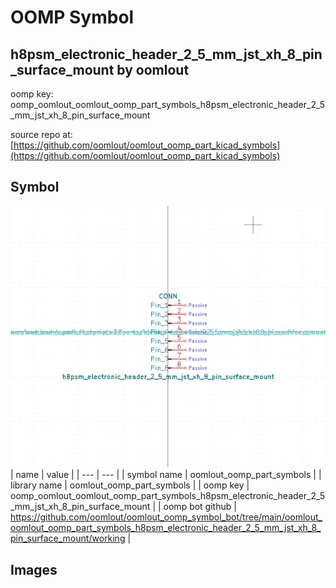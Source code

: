 # OOMP Symbol  
## h8psm_electronic_header_2_5_mm_jst_xh_8_pin_surface_mount  by oomlout  
  
oomp key: oomp_oomlout_oomlout_oomp_part_symbols_h8psm_electronic_header_2_5_mm_jst_xh_8_pin_surface_mount  
  
source repo at: [https://github.com/oomlout/oomlout_oomp_part_kicad_symbols](https://github.com/oomlout/oomlout_oomp_part_kicad_symbols)  
## Symbol  
  
[![working.png](working_600.png)](working.png)  
| name | value | 
| --- | --- | 
| symbol name | oomlout_oomp_part_symbols | 
| library name | oomlout_oomp_part_symbols | 
| oomp key | oomp_oomlout_oomlout_oomp_part_symbols_h8psm_electronic_header_2_5_mm_jst_xh_8_pin_surface_mount | 
| oomp bot github | https://github.com/oomlout/oomlout_oomp_symbol_bot/tree/main/oomlout_oomlout_oomp_part_symbols_h8psm_electronic_header_2_5_mm_jst_xh_8_pin_surface_mount/working | 
## Images  
